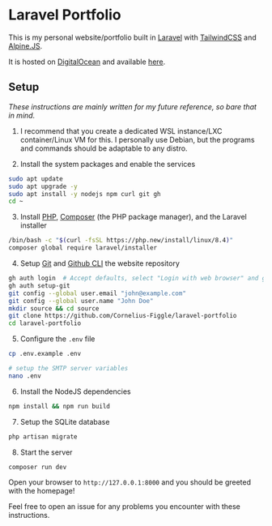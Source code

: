 # Laravel Portfolio

This is my personal website/portfolio built in [Laravel](https://laravel.com/) with [TailwindCSS](https://tailwindcss.com/) and [Alpine.JS](https://alpinejs.dev/).

It is hosted on [DigitalOcean](https://digitalocean.com) and available [here](https://maxharrison.dev).

## Setup

*These instructions are mainly written for my future reference, so bare that in mind.*

1. I recommend that you create a dedicated WSL instance/LXC container/Linux VM for this. I personally use Debian, but the programs and commands should be adaptable to any distro.

2. Install the system packages and enable the services

```bash
sudo apt update
sudo apt upgrade -y
sudo apt install -y nodejs npm curl git gh
cd ~
```

3. Install [PHP](https://php.net/), [Composer](https://getcomposer.org/) (the PHP package manager), and the Laravel installer

```bash
/bin/bash -c "$(curl -fsSL https://php.new/install/linux/8.4)"
composer global require laravel/installer
```

4. Setup [Git](https://git-scm.com) and [Github CLI](https://cli.github.com/) the website repository

```bash
gh auth login  # Accept defaults, select "Login with web browser" and go to the link in your browser to sign in
gh auth setup-git
git config --global user.email "john@example.com"
git config --global user.name "John Doe"
mkdir source && cd source
git clone https://github.com/Cornelius-Figgle/laravel-portfolio
cd laravel-portfolio
```

5. Configure the `.env` file

```bash
cp .env.example .env

# setup the SMTP server variables
nano .env
```

6. Install the NodeJS dependencies

```bash
npm install && npm run build
```

7. Setup the SQLite database

```bash
php artisan migrate
```

8. Start the server

```bash
composer run dev
```

Open your browser to `http://127.0.0.1:8000` and you should be greeted with the homepage!

Feel free to open an issue for any problems you encounter with these instructions.
